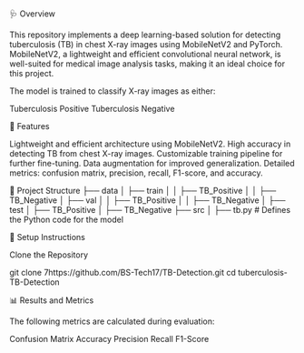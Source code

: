 🩺 Overview

This repository implements a deep learning-based solution for detecting tuberculosis (TB) in chest X-ray images using MobileNetV2 and PyTorch. MobileNetV2, a lightweight and efficient convolutional neural network, is well-suited for medical image analysis tasks, making it an ideal choice for this project.

The model is trained to classify X-ray images as either:

Tuberculosis Positive
Tuberculosis Negative


🚀 Features

Lightweight and efficient architecture using MobileNetV2.
High accuracy in detecting TB from chest X-ray images.
Customizable training pipeline for further fine-tuning.
Data augmentation for improved generalization.
Detailed metrics: confusion matrix, precision, recall, F1-score, and accuracy.

📂 Project Structure
├── data
│   ├── train
│   │   ├── TB_Positive
│   │   ├── TB_Negative
│   ├── val
│   │   ├── TB_Positive
│   │   ├── TB_Negative
│   ├── test
│       ├── TB_Positive
│       ├── TB_Negative
├── src
│   ├── tb.py            # Defines the Python code for the model

🔧 Setup Instructions

Clone the Repository

git clone 7https://github.com/BS-Tech17/TB-Detection.git
cd tuberculosis-TB-Detection

📊 Results and Metrics

The following metrics are calculated during evaluation:

Confusion Matrix
Accuracy
Precision
Recall
F1-Score
